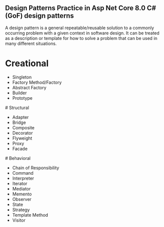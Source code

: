 ## Design Patterns Practice in Asp Net Core 8.0 C# (GoF) design patterns


A design pattern is a general repeatable/reusable solution to a commonly occurring problem with a given context in software design. It can be treated as a description or template for how to solve a problem that can be used in many different situations.

# Creational
<ul dir="auto">
<li>Singleton</li>
<li>Factory Method/Factory</li>
<li>Abstract Factory</li>
<li>Builder</li>
<li>Prototype</li>
</ul>
# Structural
<ul dir="auto">
<li>Adapter</li>
<li>Bridge</li>
<li>Composite</li>
<li>Decorator</li>
<li>Flyweight</li>
<li>Proxy</li>
<li>Facade</li>
</ul>
# Behavioral
<ul dir="auto">
<li>Chain of Responsibility</li>
<li>Command</li>
<li>Interpreter</li>
<li>Iterator</li>
<li>Mediator</li>
<li>Memento</li>
<li>Observer</li>
<li>State</li>
<li>Strategy</li>
<li>Template Method</li>
<li>Visitor</li>
</ul>
